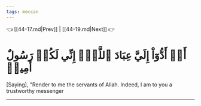 ```yaml
---
tags: meccan
---
```


👈 [[44-17.md|Prev]] | [[44-19.md|Next]] 👉

# أَنۡ أَدُّوٓاْ إِلَيَّ عِبَادَ ٱللَّهِۖ إِنِّي لَكُمۡ رَسُولٌ أَمِينٞ

[Saying], "Render to me the servants of Allah. Indeed, I am to you a trustworthy messenger

---

